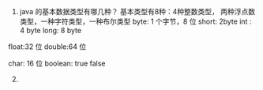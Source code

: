 1. java 的基本数据类型有哪几种？
基本类型有8种：4种整数类型， 两种浮点数类型，一种字符类型，一种布尔类型
byte: 1 个字节，8 位
short: 2byte
int : 4 byte
long: 8 byte

float:32 位
double:64 位

char: 16 位
boolean: true false

2. 
